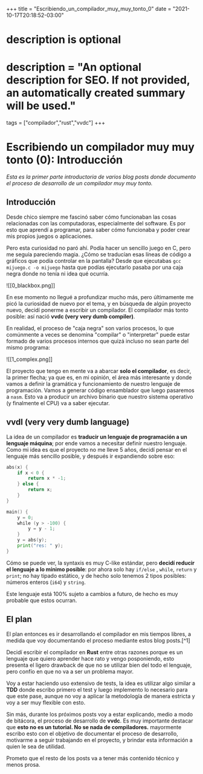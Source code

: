 +++
title = "Escribiendo_un_compilador_muy_muy_tonto_0"
date = "2021-10-17T20:18:52-03:00"

#
# description is optional
#
# description = "An optional description for SEO. If not provided, an automatically created summary will be used."

tags = ["compilador","rust","vvdc"]
+++

# Escribiendo un compilador muy muy tonto (0): Introducción
*Esta es la primer parte introductoria de varios blog posts donde documento el proceso de desarrollo de un compilador muy muy tonto.*
## Introducción
Desde chico siempre me fascinó saber cómo funcionaban las cosas relacionadas con las computadoras, especialmente del software. Es por esto que aprendí a programar, para saber cómo funcionaba y poder crear mis propios juegos o aplicaciones.

Pero esta curiosidad no paró ahí. Podía hacer un sencillo juego en C, pero me seguía pareciendo magia. ¿Cómo se traducían esas líneas de código a gráficos que podía controlar en la pantalla? Desde que ejecutabas `gcc mijuego.c -o mijuego` hasta que podías ejecutarlo pasaba por una caja negra donde no tenía ni idea qué ocurría.

![[0_blackbox.png]]

En ese momento no llegué a profundizar mucho más, pero últimamente me picó la curiosidad de nuevo por el tema, y en búsqueda de algún proyecto nuevo, decidí ponerme a escribir un compilador. El compilador más tonto posible: así nació **vvdc (very very dumb compiler)**.

En realidad, el proceso de "caja negra" son varios procesos, lo que comúnmente a veces se denomina "compilar" o "interpretar" puede estar formado de varios procesos internos que quizá incluso no sean parte del mismo programa:

![[1_complex.png]]

El proyecto que tengo en mente va a abarcar **solo el compilador**, es decir, la primer flecha; ya que es, en mi opinión, el área más interesante y donde vamos a definir la gramática y funcionamiento de nuestro lenguaje de programación. Vamos a generar código ensamblador que luego pasaremos a `nasm`. Esto va a producir un archivo binario que nuestro sistema operativo (y finalmente el CPU) va a saber ejecutar.

## vvdl (very very dumb language)
La idea de un compilador es **traducir un lenguaje de programación a un lenguaje máquina**; por ende vamos a necesitar definir nuestro lenguaje.
Como mi idea es que el proyecto no me lleve 5 años, decidí pensar en el lenguaje más sencillo posible, y después ir expandiendo sobre eso:

```go
abs(x) {
	if x < 0 {
		return x * -1;
	} else {
		return x;
	}
}

main() {
	y = 0;
	while (y > -100) {
		y = y - 1;
	}
	y = abs(y);
	print("res: " y);
}
```
Cómo se puede ver, la syntaxis es muy C-like estándar, pero **decidí reducir el lenguaje a lo mínimo posible**: por ahora solo hay `if/else` , `while`, `return` y `print`; no hay tipado estático, y de hecho solo tenemos 2 tipos posibles: números enteros (`i64`) y `string`.

Este lenguaje está 100% sujeto a cambios a futuro, de hecho es muy probable que estos ocurran.

## El plan

El plan entonces es ir desarrollando el compilador en mis tiempos libres, a medida que voy documentando el proceso mediante estos blog posts.[^1]

Decidí escribir el compilador en **Rust** entre otras razones porque es un lenguaje que quiero aprender hace rato y vengo posponiendo, esto presenta el ligero drawback de que no se utilizar bien del todo el lenguaje, pero confío en que no va a ser un problema mayor.

Voy a estar haciendo uso extensivo de tests, la idea es utilizar algo similar a **TDD** donde escribo primero el test y luego implemento lo necesario para que este pase, aunque no voy a aplicar la metodología de manera estricta y voy a ser muy flexible con esto.

Sin más, durante los próximos posts voy a estar explicando, medio a modo de bitácora, el proceso de desarrollo de **vvdc**. Es muy importante destacar que **esto no es un tutorial. No se nada de compiladores.** mayormente escribo esto con el objetivo de documentar el proceso de desarrollo, motivarme a seguir trabajando en el proyecto, y brindar esta información a quien le sea de utilidad.

Prometo que el resto de los posts va a tener más contenido técnico y menos prosa.

